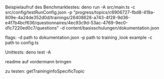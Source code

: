 Beispielaufruf des Benchmarktestes:
  deno run -A src/main.ts -c src/config/testRunConfig.json -p "progress/topics/c6906727-fbd8-419a-809e-4a24de352d0d/trainings/26408628-a743-4f28-9d36-e4f7b4bcf636/questionnaires/4ec93c9d-53ac-4769-9ec0-d1c7220ed0c7/questions" -d content/basisschulungen/dokumentation.json

  flags:
    -d path to dokumentation.json
    -p path to training ,look example
    -c path to config.ts

Unittests:
  deno test -A 

readme auf vordermann bringen


zu testen:
  getTraininginfoSpecificTopic

